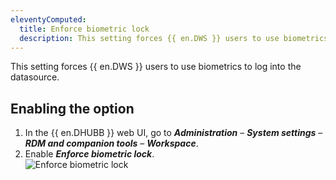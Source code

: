 ```yaml
---
eleventyComputed:
  title: Enforce biometric lock
  description: This setting forces {{ en.DWS }} users to use biometrics to log into the datasource.
---
```

This setting forces {{ en.DWS }} users to use biometrics to log into the datasource.

## Enabling the option
1. In the {{ en.DHUBB }} web UI, go to ***Administration*** – ***System settings*** – ***RDM and companion tools*** – ***Workspace***.
1. Enable ***Enforce biometric lock***.  
![Enforce biometric lock](https://cdnweb.devolutions.net/docs/HUB0000_2024_2.png)